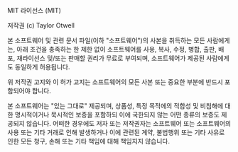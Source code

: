 MIT 라이선스 (MIT)

저작권 (c) Taylor Otwell

본 소프트웨어 및 관련 문서 파일(이하 "소프트웨어")의 사본을 취득하는 모든 사람에게는, 아래 조건을 충족하는 한 제한 없이 소프트웨어를 사용, 복사, 수정, 병합, 출판, 배포, 재라이선스 및/또는 판매할 권리가 무료로 부여되며, 소프트웨어가 제공된 사람에게도 동일하게 허용됩니다.

위 저작권 고지와 이 허가 고지는 소프트웨어의 모든 사본 또는 중요한 부분에 반드시 포함되어야 합니다.

본 소프트웨어는 "있는 그대로" 제공되며, 상품성, 특정 목적에의 적합성 및 비침해에 대한 명시적이거나 묵시적인 보증을 포함하되 이에 국한되지 않는 어떤 종류의 보증도 제공되지 않습니다. 어떠한 경우에도 저자 또는 저작권자는 소프트웨어 또는 소프트웨어의 사용 또는 기타 거래로 인해 발생하거나 이에 관련된 계약, 불법행위 또는 기타 사유로 인한 모든 청구, 손해 또는 기타 책임에 대해 책임지지 않습니다.